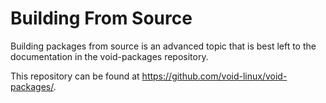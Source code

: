 # Building From Source

Building packages from source is an advanced topic that is best left to the
documentation in the void-packages repository.

This repository can be found at <https://github.com/void-linux/void-packages/>.
